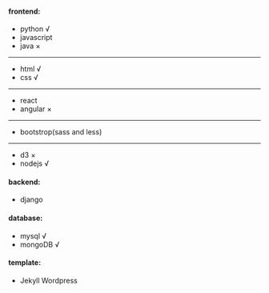 #### frontend: 
 * python             √
 * javascript
 * java               ×
 
 ---
 * html               √    
 * css                √     <br />
 ---
 * react   
 * angular            ×
 ---  
 * bootstrop(sass and less)
 ---   
 * d3                 ×
 * nodejs             √              

#### backend: 
 * django

#### database:
 * mysql              √
 * mongoDB            √

#### template: 
 * Jekyll Wordpress
